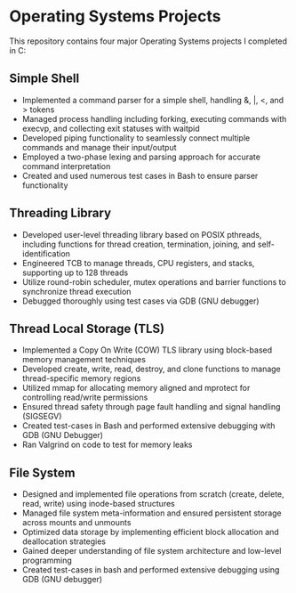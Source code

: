 # Operating Systems Projects
This repository contains four major Operating Systems projects I completed in C:

## Simple Shell
- Implemented a command parser for a simple shell, handling &, |, <, and > tokens
- Managed process handling including forking, executing commands with execvp, and collecting exit statuses with waitpid
- Developed piping functionality to seamlessly connect multiple commands and manage their input/output
- Employed a two-phase lexing and parsing approach for accurate command interpretation
- Created and used numerous test cases in Bash to ensure parser functionality

## Threading Library
- Developed user-level threading library based on POSIX pthreads, including functions for thread creation, termination, joining, and self-identification
- Engineered TCB to manage threads, CPU registers, and stacks, supporting up to 128 threads
- Utilize round-robin scheduler, mutex operations and barrier functions to synchronize thread execution
- Debugged thoroughly using test cases via GDB (GNU debugger)

## Thread Local Storage (TLS)
- Implemented a Copy On Write (COW) TLS library using block-based memory management techniques
- Developed create, write, read, destroy, and clone functions to manage thread-specific memory regions
- Utilized mmap for allocating memory aligned and mprotect for controlling read/write permissions
- Ensured thread safety through page fault handling and signal handling (SIGSEGV)
- Created test-cases in Bash and performed extensive debugging with GDB (GNU Debugger)
- Ran Valgrind on code to test for memory leaks

## File System
- Designed and implemented file operations from scratch (create, delete, read, write) using inode-based structures
- Managed file system meta-information and ensured persistent storage across mounts and unmounts
- Optimized data storage by implementing efficient block allocation and deallocation strategies
- Gained deeper understanding of file system architecture and low-level programming
- Created test-cases in bash and performed extensive debugging using GDB (GNU debugger)
